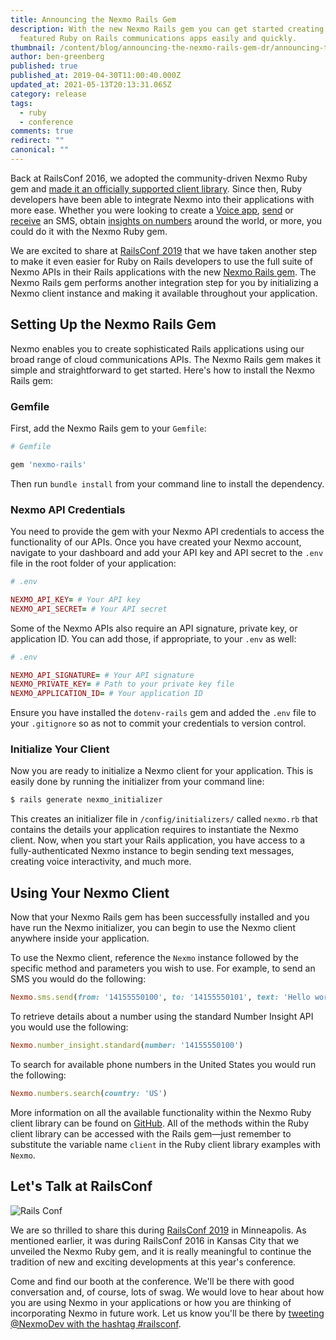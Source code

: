 ```yaml
---
title: Announcing the Nexmo Rails Gem
description: With the new Nexmo Rails gem you can get started creating fully
  featured Ruby on Rails communications apps easily and quickly.
thumbnail: /content/blog/announcing-the-nexmo-rails-gem-dr/announcing-the-nexmo-rails-gem.png
author: ben-greenberg
published: true
published_at: 2019-04-30T11:00:40.000Z
updated_at: 2021-05-13T20:13:31.065Z
category: release
tags:
  - ruby
  - conference
comments: true
redirect: ""
canonical: ""
---
```

Back at RailsConf 2016, we adopted the community-driven Nexmo Ruby gem and [made it an officially supported client library](https://www.nexmo.com/blog/2016/05/04/ruby-gem/). Since then, Ruby developers have been able to integrate Nexmo into their applications with more ease. Whether you were looking to create a [Voice app](https://www.nexmo.com/blog/2017/11/02/outbound-text-to-speech-voice-call-ruby-on-rails-dr/), [send](https://www.nexmo.com/blog/2017/10/16/send-sms-ruby-on-rails-dr/) or [receive](https://www.nexmo.com/blog/2017/10/23/receive-sms-messages-ruby-on-rails-dr/) an SMS, obtain [insights on numbers](https://www.nexmo.com/blog/2019/03/25/getting-started-with-the-nexmo-number-insight-api-and-rails-dr/) around the world, or more, you could do it with the Nexmo Ruby gem. 

We are excited to share at [RailsConf 2019](https://nexmo.dev/railsconf/) that we have taken another step to make it even easier for Ruby on Rails developers to use the full suite of Nexmo APIs in their Rails applications with the new [Nexmo Rails gem](https://github.com/Nexmo/nexmo-rails). The Nexmo Rails gem performs another integration step for you by initializing a Nexmo client instance and making it available throughout your application.

## Setting Up the Nexmo Rails Gem

Nexmo enables you to create sophisticated Rails applications using our broad range of cloud communications APIs. The Nexmo Rails gem makes it simple and straightforward to get started. Here's how to install the Nexmo Rails gem:

### Gemfile

First, add the Nexmo Rails gem to your `Gemfile`:

```ruby
# Gemfile

gem 'nexmo-rails'
```

Then run `bundle install` from your command line to install the dependency.

<sign-up></sign-up>

### Nexmo API Credentials

You need to provide the gem with your Nexmo API credentials to access the functionality of our APIs. Once you have created your Nexmo account, navigate to your dashboard and add your API key and API secret to the `.env` file in the root folder of your application:

```ruby
# .env

NEXMO_API_KEY= # Your API key
NEXMO_API_SECRET= # Your API secret
```

Some of the Nexmo APIs also require an API signature, private key, or application ID. You can add those, if appropriate, to your `.env` as well:

```ruby
# .env

NEXMO_API_SIGNATURE= # Your API signature
NEXMO_PRIVATE_KEY= # Path to your private key file
NEXMO_APPLICATION_ID= # Your application ID
```

Ensure you have installed the `dotenv-rails` gem and added the `.env` file to your `.gitignore` so as not to commit your credentials to version control. 

### Initialize Your Client

Now you are ready to initialize a Nexmo client for your application. This is easily done by running the initializer from your command line:

```ruby
$ rails generate nexmo_initializer
```

This creates an initializer file in `/config/initializers/` called `nexmo.rb` that contains the details your application requires to instantiate the Nexmo client. Now, when you start your Rails application, you have access to a fully-authenticated Nexmo instance to begin sending text messages, creating voice interactivity, and much more.

## Using Your Nexmo Client

Now that your Nexmo Rails gem has been successfully installed and you have run the Nexmo initializer, you can begin to use the Nexmo client anywhere inside your application.

To use the Nexmo client, reference the `Nexmo` instance followed by the specific method and parameters you wish to use. For example, to send an SMS you would do the following:

```ruby
Nexmo.sms.send(from: '14155550100', to: '14155550101', text: 'Hello world')
```

To retrieve details about a number using the standard Number Insight API you would use the following:

```ruby
Nexmo.number_insight.standard(number: '14155550100')
```

To search for available phone numbers in the United States you would run the following:

```ruby
Nexmo.numbers.search(country: 'US')
```

More information on all the available functionality within the Nexmo Ruby client library can be found on [GitHub](https://github.com/Nexmo/nexmo-ruby). All of the methods within the Ruby client library can be accessed with the Rails gem—just remember to substitute the variable name `client` in the Ruby client library examples with `Nexmo`.

## Let's Talk at RailsConf

![Rails Conf](/content/blog/announcing-the-nexmo-rails-gem/railsconf.png)

We are so thrilled to share this during <a href="https://nexmo.dev/railsconf">RailsConf 2019</a> in Minneapolis. As mentioned earlier, it was during RailsConf 2016 in Kansas City that we unveiled the Nexmo Ruby gem, and it is really meaningful to continue the tradition of new and exciting developments at this year's conference. 

Come and find our booth at the conference. We'll be there with good conversation and, of course, lots of swag. We would love to hear about how you are using Nexmo in your applications or how you are thinking of incorporating Nexmo in future work. Let us know you'll be there by [tweeting @NexmoDev with the hashtag #railsconf](https://nexmo.dev/tweetrailsconf).